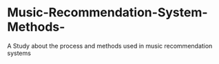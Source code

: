 # Music-Recommendation-System-Methods-
A Study about the process and methods used in music recommendation systems 
